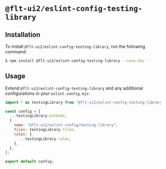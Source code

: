 # `@flt-ui2/eslint-config-testing-library`

## Installation

To install `@flt-ui2/eslint-config-testing-library`, run the following command:

```sh
$ npm install @flt-ui2/eslint-config-testing-library --save-dev
```

## Usage

Extend `@flt-ui2/eslint-config-testing-library` and any additional configurations in your `eslint.config.mjs`:

```mjs
import * as testingLibrary from "@flt-ui2/eslint-config-testing-library";

const config = [
  ...testingLibrary.extends,
  {
    name: "@flt-ui2/eslint-config/testing-library",
    files: testingLibrary.files,
    rules: {
      ...testingLibrary.rules,
    },
  },
];

export default config;
```
